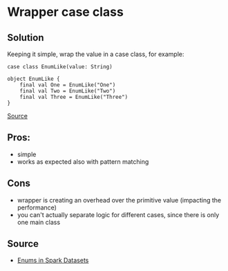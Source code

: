 # Wrapper case class

## Solution

Keeping it simple, wrap the value in a case class, for example:

```
case class EnumLike(value: String)

object EnumLike {
    final val One = EnumLike("One")
    final val Two = EnumLike("Two")
    final val Three = EnumLike("Three")
}
```

[Source](src/test/scala/com.github.atais/CaseClassSpec.scala) 

## Pros:
 - simple
 - works as expected also with pattern matching
 
## Cons
 - wrapper is creating an overhead over the primitive value (impacting the performance)
 - you can't actually separate logic for different cases, since there is only one main class

## Source
 - [Enums in Spark Datasets](http://monkeythinkmonkeycode.com/eums-in-spark-datasets/)
